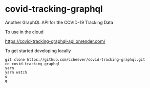 # covid-tracking-graphql

Another GraphQL API for the COVID-19 Tracking Data

To use in the cloud

https://covid-tracking-graphql-api.onrender.com/


To get started developing locally

```shell
git clone https://github.com/ccheever/covid-tracking-graphql.git
cd covid-tracking-graphql
yarn
yarn watch
o
g
```
